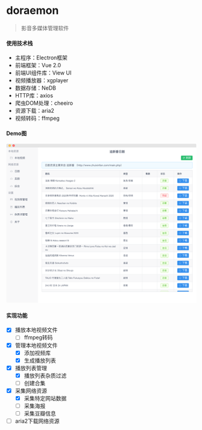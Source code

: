 # doraemon

> 影音多媒体管理软件

#### 使用技术栈
- 主程序：Electron框架
- 前端框架：Vue 2.0
- 前端UI组件库：View UI
- 视频播放器：xgplayer
- 数据存储：NeDB
- HTTP库：axios
- 爬虫DOM处理：cheeiro
- 资源下载：aria2
- 视频转码：ffmpeg

#### Demo图
![image](https://github.com/william-sv/doraemon/blob/master/doc/demo.png)

#### 实现功能
- [x] 播放本地视频文件
  - [ ] ffmpeg转码
- [x] 管理本地视频文件
  - [x] 添加视频库
  - [x] 生成播放列表
- [x] 播放列表管理
  - [x] 播放列表杂质过滤
  - [ ] 创建合集
- [x] 采集网络资源
  - [x] 采集特定网站数据
  - [ ] 采集海报
  - [ ] 采集豆瓣信息
- [ ] aria2下载网络资源
